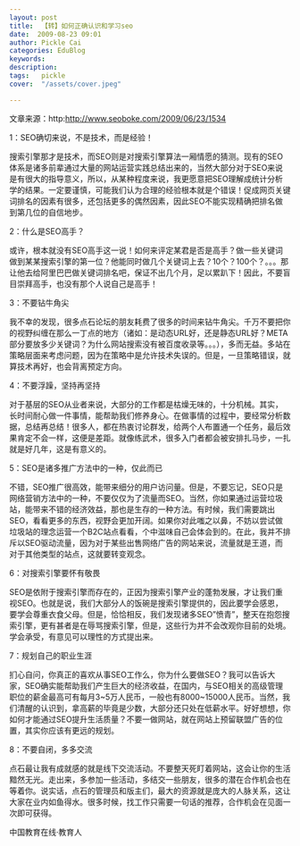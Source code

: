 ```yaml
---
layout: post  
title:  【转】如何正确认识和学习seo  
date:  2009-08-23 09:01  
author: Pickle Cai  
categories: EduBlog  
keywords: 
description:   
tags:	pickle   
cover:  "/assets/cover.jpeg"  

---  
```

    
文章来源：http:http://www.seoboke.com/2009/06/23/1534



 



1：SEO确切来说，不是技术，而是经验！ 



搜索引擎那才是技术，而SEO则是对搜索引擎算法一厢情愿的猜测。现有的SEO体系是诸多前辈通过大量的网站运营实践总结出来的，当然大部分对于SEO来说是有很大的指导意义，所以，从某种程度来说，我更愿意把SEO理解成统计分析学的结果。一定要谨慎，可能我们认为合理的经验根本就是个错误！促成网页关键词排名的因素有很多，还包括更多的偶然因素，因此SEO不能实现精确把排名做到第几位的自信地步。 



2：什么是SEO高手？ 



或许，根本就没有SEO高手这一说！如何来评定某君是否是高手？做一些关键词做到某某搜索引擎的第一位？他能同时做几个关键词上去？10个？100个？。。。那让他去给阿里巴巴做关键词排名吧，保证不出几个月，足以累趴下！因此，不要盲目崇拜高手，也没有那个人说自己是高手！ 



3：不要钻牛角尖 



我不幸的发现，很多点石论坛的朋友耗费了很多的时间来钻牛角尖。千万不要把你的视野纠缠在那么一丁点的地方（诸如：是动态URL好，还是静态URL好？META部分要放多少关键词？为什么网站搜索没有被百度收录等。。。），多而无益。多站在策略层面来考虑问题，因为在策略中是允许技术失误的。但是，一旦策略错误，就算技术再好，也会背离预定方向。 



4：不要浮躁，坚持再坚持 



对于基层的SEO从业者来说，大部分的工作都是枯燥无味的，十分机械。其实，长时间耐心做一件事情，能帮助我们修养身心。在做事情的过程中，要经常分析数据，总结再总结！很多人，都在热衷讨论群发，给两个人布置通一个任务，最后效果肯定不会一样，这便是差距。就像练武术，很多入门者都会被安排扎马步，一扎就是好几年，这是有意义的。 



5：SEO是诸多推广方法中的一种，仅此而已 



不错，SEO推广很高效，能带来细分的用户访问量。但是，不要忘记，SEO只是网络营销方法中的一种，不要仅仅为了流量而SEO。当然，你如果通过运营垃圾站，能带来不错的经济效益，那也是生存的一种方法。有时候，我们需要跳出SEO，看看更多的东西，视野会更加开阔。如果你对此嗤之以鼻，不妨以尝试做垃圾站的理念运营一个B2C站点看看，个中滋味自己会体会到的。在此，我并不排斥以SEO驱动流量，因为对于某些出售网络广告的网站来说，流量就是王道，而对于其他类型的站点，这就要转变观念。 



6：对搜索引擎要怀有敬畏 



SEO是依附于搜索引擎而存在的，正因为搜索引擎产业的蓬勃发展，才让我们重视SEO。也就是说，我们大部分人的饭碗是搜索引擎提供的，因此要学会感恩，要学会尊重衣食父母。但是，恰恰相反，我们发现诸多SEO”愤青”，整天在抱怨搜索引擎，更有甚者是在辱骂搜索引擎，但是，这些行为并不会改观你目前的处境。学会承受，有意见可以理性的方式提出来。 



7：规划自己的职业生涯 



扪心自问，你真正的喜欢从事SEO工作么，你为什么要做SEO？我可以告诉大家，SEO确实能帮助我们产生巨大的经济收益，在国内，与SEO相关的高级管理职位的薪金最高可有每月3~5万人民币，一般也有8000~15000人民币。当然，我们清醒的认识到，拿高薪的毕竟是少数，大部分还只处在低薪水平。好好想想，你如何才能通过SEO提升生活质量？不要一做网站，就在网站上预留联盟广告的位置，其实你应该有更远的规划。 



8：不要自闭，多多交流 



点石最让我有成就感的就是线下交流活动。不要整天死盯着网站，这会让你的生活黯然无光。走出来，多参加一些活动，多结交一些朋友，很多的潜在合作机会也在等着你。说实话，点石的管理员和版主们，最大的资源就是庞大的人脉关系，这让大家在业内如鱼得水。很多时候，找工作只需要一句话的推荐，合作机会在见面一次即可获得。



 



		    
 中国教育在线·教育人

